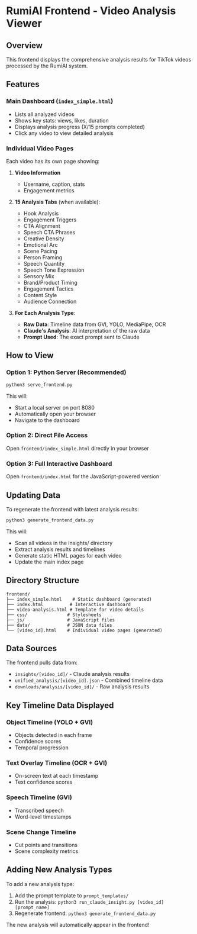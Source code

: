 # RumiAI Frontend - Video Analysis Viewer

## Overview
This frontend displays the comprehensive analysis results for TikTok videos processed by the RumiAI system.

## Features

### Main Dashboard (`index_simple.html`)
- Lists all analyzed videos
- Shows key stats: views, likes, duration
- Displays analysis progress (X/15 prompts completed)
- Click any video to view detailed analysis

### Individual Video Pages
Each video has its own page showing:

1. **Video Information**
   - Username, caption, stats
   - Engagement metrics

2. **15 Analysis Tabs** (when available):
   - Hook Analysis
   - Engagement Triggers
   - CTA Alignment
   - Speech CTA Phrases
   - Creative Density
   - Emotional Arc
   - Scene Pacing
   - Person Framing
   - Speech Quantity
   - Speech Tone Expression
   - Sensory Mix
   - Brand/Product Timing
   - Engagement Tactics
   - Content Style
   - Audience Connection

3. **For Each Analysis Type**:
   - **Raw Data**: Timeline data from GVI, YOLO, MediaPipe, OCR
   - **Claude's Analysis**: AI interpretation of the raw data
   - **Prompt Used**: The exact prompt sent to Claude

## How to View

### Option 1: Python Server (Recommended)
```bash
python3 serve_frontend.py
```
This will:
- Start a local server on port 8080
- Automatically open your browser
- Navigate to the dashboard

### Option 2: Direct File Access
Open `frontend/index_simple.html` directly in your browser

### Option 3: Full Interactive Dashboard
Open `frontend/index.html` for the JavaScript-powered version

## Updating Data

To regenerate the frontend with latest analysis results:
```bash
python3 generate_frontend_data.py
```

This will:
- Scan all videos in the insights/ directory
- Extract analysis results and timelines
- Generate static HTML pages for each video
- Update the main index page

## Directory Structure
```
frontend/
├── index_simple.html    # Static dashboard (generated)
├── index.html          # Interactive dashboard
├── video-analysis.html # Template for video details
├── css/               # Stylesheets
├── js/                # JavaScript files
├── data/              # JSON data files
└── [video_id].html    # Individual video pages (generated)
```

## Data Sources

The frontend pulls data from:
- `insights/[video_id]/` - Claude analysis results
- `unified_analysis/[video_id].json` - Combined timeline data
- `downloads/analysis/[video_id]/` - Raw analysis results

## Key Timeline Data Displayed

### Object Timeline (YOLO + GVI)
- Objects detected in each frame
- Confidence scores
- Temporal progression

### Text Overlay Timeline (OCR + GVI)
- On-screen text at each timestamp
- Text confidence scores

### Speech Timeline (GVI)
- Transcribed speech
- Word-level timestamps

### Scene Change Timeline
- Cut points and transitions
- Scene complexity metrics

## Adding New Analysis Types

To add a new analysis type:
1. Add the prompt template to `prompt_templates/`
2. Run the analysis: `python3 run_claude_insight.py [video_id] [prompt_name]`
3. Regenerate frontend: `python3 generate_frontend_data.py`

The new analysis will automatically appear in the frontend!